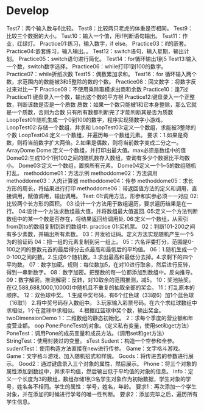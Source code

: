 # Develop
Test7：两个输入数与6比较。
Test8：比较两只老虎的体重是否相同。
Test9：比较三个数据的大小。
Test10：输入一个值，用if判断语句输出。
Test11：作业，红绿灯。
Practice01:练习，输入数字，if else。
Practice03：if的嵌套。
Practice04:嵌套练习，输入输出。。
Test12：switch语句，输入星期，输出计划。
Practice05：switch语句进行简化。
Test14：for循环输出1到5
Test13:输入一个数，switch数字选择。
Practice06：while打印1到100的数字。
Practice07：while折纸次数
Test15：偶数累加求和。
Test16：for 循环输入两个数，求范围内的数能被3和5整除的数的个数。
Practice08：回文数字：将数字反过来对比一下
Practice09：不使用乘除取模求出商和余数
Practice10：逢7过
Practice11:键盘录入一个数，输出这个数的平方根
Practice12:键盘录入一个正整数，判断该数是否是一个质数
           质数：如果一个数只能被1和它本身整除，那么它就是一个质数，否则为合数
           只有所有数都判断完了才能判断其是否为质数
LoopTest01:随机生成一个0到100的数字，程序实现猜数字小游戏。
LoopTest02:存储一个数组，并求和
LoopTest03:定义一个数组，求能被3整除的个数
LoopTest04:定义一个数组，并遍历每一个数组元素。
        要求：1.如果是奇数，则将当前数字扩大两倍。2.如果是偶数，则将当前数字变成二分之一。
ArrayDome
Dome:定义一个数组，并打印出最大值。max必须是数组中的值
Dome02:生成10个1到100之间的随机数存入数组，查询有多少个数据比平均数小。
Dome03:定义一个数组，置换所有元素。
Dome04定义一个1~5的数组随机打乱。
methoddome01：方法示例
methoddome02：方法调用
methoddome03：人肉计算器
methoddome04：传参
methoddome05：求长方形的周长，将结果进行打印
methoddome06：带返回值方法的定义和调用，直接调用，赋值调用，输出调用。
Test:
01:调用方法，形参和实参必须一一对应
02:比较两个长方形的面积。
03:设计一个方法用于数组遍历，要求遍历结果是在一行。
04:设计一个方法求数组最大值，并将数组最大值返回.
05:定义一个方法判断数组中的某一个数是否存在，将结果返回给调用处.
06:定义一个数组，从索引from到to的数组复制到新的数组中.
practice
01:买机票。
02：判断101-200之间有多少素数，并输出所有素数。
03：开发验证码。定义方法实现随机产生一个5为的验证码
04：把一组的元素复制到另一组上。
05：六名评委打分，范围是0-100之间的整数元首的最后得分去点最高和最低后的平均值。
06：1.随机生成一个0-100之间的数。2.生成6个随机数。3.求出最高和最低分去掉。4.求剩下的四个平均数。
07：数字加密。规则：每位数加5，在对10进行取余，然后进行反转，得到一串新数字。
08：数字加密。把整数的每一位都添加到数组中。反向推导。
09：数字解密。推测解密：反转，对10取余的范围推测，减5。
10：奖池抽奖。在{2,588,688,1000,10000}中随机且不重复的抽取全部的奖金。
11：打乱原本的顺序。
12：双色球中奖。
    1.生成中奖号码，有6个红色球（33取6）加1个蓝色球（16取1）
    2.将中奖号码存入数组中。
    3.玩家输入彩票号码。在六个求红球数组中求相似，1个在蓝球中求相似。
    4.根据红篮球中奖个数，输出奖金。
twoDimensionDemo
1：二维数组的静态初始化。
2：求每个季度的营业额和年度营业额。
oop
Pone:PoneTest的对象。（定义私有变量，使用set和get方法）
PoneTest：调用Pone的成员变量和成员方法。（调用set和get方法）
StringTest：使用封装过的变量。
sTest
Sudent：构造一个空参和全参。
sudentTest：使用构造方法直接在new进行传参。
Game：文字格斗游戏。
Game：文字格斗游戏，加入随机招式和样貌。
Goods：将传进去的参数进行展示。
Good2：通过键盘录入三个对象的属性，然后展示。
Phone：将三个对象的属性添加到数组中，并求平均值，然后输出低于平均值的对象的信息。
Info：定义一个长度为3的数组，数组存储1到3名学生对象作为初始数据，学生对象的学号，姓名各不相同。学生的属性：学号，姓名，年龄。
要求1：再次添加一个学生对象，并在添加的时候进行学号的唯一性判断。
要求2：添加完毕之后，遍历所有学生信息。
